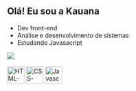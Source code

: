 ## Olá! Eu sou a Kauana

- Dev front-end
- Análise e desenvolvimento de sistemas
- Estudando Javasacript 

<div>
  <a href="https://github.com/kauana-santos">
<!--   <img heigth="50%" src="https://github-readme-stats.vercel.app/api?username=kauana-santos&show_icons=true&theme=dark"/> -->
  <img heigth="50%" src="https://github-readme-stats.vercel.app/api/top-langs/?username=kauana-santos&layout=compact&theme=dark"/>
</div>

<div style="display: inline-block"><br>
  <img align="center" alt="HTML-logo" heigth="30" width="40" src="https://cdn.jsdelivr.net/gh/devicons/devicon@latest/icons/html5/html5-plain.svg" />
  <img align="center" alt="CSS-logo" heigth="30" width="40" src="https://cdn.jsdelivr.net/gh/devicons/devicon@latest/icons/css3/css3-plain.svg" />
  <img align="center" alt="Javascript-logo" heigth="30" width="40" src="https://cdn.jsdelivr.net/gh/devicons/devicon@latest/icons/javascript/javascript-plain.svg" />

</div>
